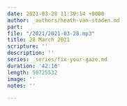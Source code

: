 ```yaml
---
date: 2021-03-28 11:30:14 +0000
author: _authors/heath-van-staden.md
part: 
file: "/2021/2021-03-28.mp3"
title: 28 March 2021
scripture: ''
description: ''
series: _series/fix-your-gaze.md
duration: '42:16'
length: 50725532
image: ''
notes: ''

---
```

